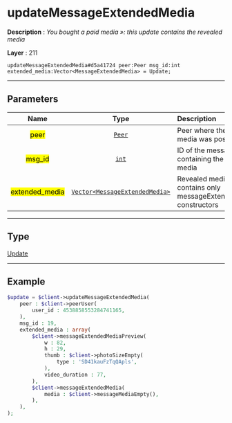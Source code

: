 # updateMessageExtendedMedia

**Description** : *You bought a paid media &raquo;: this update contains the revealed media*

**Layer** : 211

```tl
updateMessageExtendedMedia#d5a41724 peer:Peer msg_id:int extended_media:Vector<MessageExtendedMedia> = Update;
```

---

## Parameters

| Name | Type | Description |
| :---: | :---: | :--- |
| <mark>peer</mark> | [`Peer`](type/Peer) | Peer where the paid media was posted |
| <mark>msg_id</mark> | [`int`](type/int) | ID of the message containing the paid media |
| <mark>extended_media</mark> | [`Vector<MessageExtendedMedia>`](type/MessageExtendedMedia) | Revealed media, contains only messageExtendedMedia constructors |

---

## Type

[Update](type/Update)

---

## Example

```php
$update = $client->updateMessageExtendedMedia(
	peer : $client->peerUser(
		user_id : 4538858553284741165,
	),
	msg_id : 19,
	extended_media : array(
		$client->messageExtendedMediaPreview(
			w : 82,
			h : 29,
			thumb : $client->photoSizeEmpty(
				type : 'SD41kauFzTqQApls',
			),
			video_duration : 77,
		),
		$client->messageExtendedMedia(
			media : $client->messageMediaEmpty(),
		),
	),
);
```